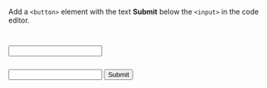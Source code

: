 Add a `<button>` element with the text **Submit** below the `<input>` in the code editor.

<codeblock language="html" type="exercise" testMode="fixedInput">
<code>
<form>
<input type="text">
</form>
</code>

<solution>
<form>
    <input type="text">
    <button>Submit</button>
</form>
</solution>
</codeblock>